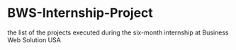 # BWS-Internship-Project
the list of the projects executed during the six-month internship at Business Web Solution USA 
